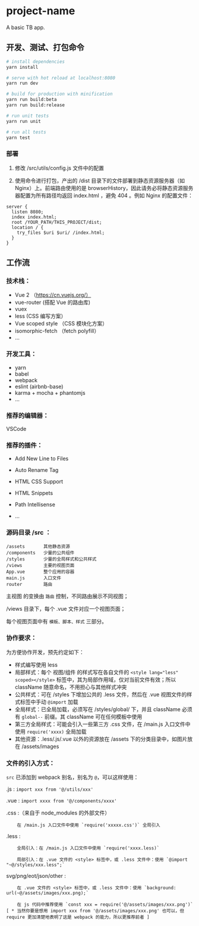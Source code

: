 # project-name

A basic TB app.

## 开发、测试、打包命令

``` bash
# install dependencies
yarn install

# serve with hot reload at localhost:8080
yarn run dev

# build for production with minification
yarn run build:beta
yarn run build:release

# run unit tests
yarn run unit

# run all tests
yarn test
```

### 部署

1. 修改 /src/utils/config.js 文件中的配置

2. 使用命令进行打包，产出的 /dist 目录下的文件部署到静态资源服务器（如 Nginx）上。前端路由使用的是 browserHistory，因此请务必将静态资源服务器配置为所有路径均返回 index.html ，避免 404 。例如 Nginx 的配置文件：

```
server {
  listen 8080;
  index index.html;
  root /YOUR_PATH/THIS_PROJECT/dist;
  location / {
    try_files $uri $uri/ /index.html;
  }
}
```

## 工作流

### 技术栈：

+ Vue 2 （https://cn.vuejs.org/）
+ vue-router (搭配 Vue 的路由库)
+ vuex
+ less (CSS 编写方案）
+ Vue scoped style （CSS 模块化方案）
+ isomorphic-fetch （fetch polyfill）
+ ...

### 开发工具：

+ yarn
+ babel
+ webpack
+ eslint (airbnb-base)
+ karma + mocha + phantomjs
+ ...

### 推荐的编辑器：

VSCode

### 推荐的插件：

+ Add New Line to Files

+ Auto Rename Tag

+ HTML CSS Support

+ HTML Snippets

+ Path Intellisense

+ ...

### 源码目录 /src ：

```
/assets       其他静态资源
/components   少量的公共组件
/styles       少量的全局样式和公共样式
/views        主要的视图页面
App.vue       整个应用的容器
main.js       入口文件
router        路由
```

主视图 的变换由 `路由` 控制，不同路由展示不同视图；

/views 目录下，每个 .vue 文件对应一个视图页面；

每个视图页面中有 `模板、脚本、样式` 三部分。

### 协作要求：

为方便协作开发，预先约定如下：

+ 样式编写使用 less
+ 局部样式：每个 视图/组件 的样式写在各自文件的 `<style lang="less" scoped></style>` 标签中，其为局部作用域，仅对当前文件有效；所以 className 随意命名，不用担心与其他样式冲突
+ 公共样式：可在 /styles 下增加公共的 .less 文件，然后在 .vue 视图文件的样式标签中手动 `@import` 加载
+ 全局样式：已全局加载，必须写在 /styles/global/ 下，并且 className 必须有 `global--` 前缀。其 className 可在任何模板中使用
+ 第三方全局样式：可能会引入一些第三方 .css 文件，在 /main.js 入口文件中使用 `require('xxxx)` 全局加载
+ 其他资源：.less/.js/.vue 以外的资源放在 /assets 下的分类目录中，如图片放在 /assets/images

### 文件的引入方式：

`src` 已添加到 webpack 别名，别名为 `@`，可以这样使用：

.js : `import xxx from '@/utils/xxx'`

.vue : `import xxxx from '@/components/xxxx'`

.css :（来自于 node_modules 的外部文件）

        在 /main.js 入口文件中使用 `require('xxxxx.css')` 全局引入

.less :

        全局引入：在 /main.js 入口文件中使用 `require('xxxx.less)`

        局部引入：在 .vue 文件的 <style> 标签中，或 .less 文件中：使用 `@import "~@/styles/xxx.less";`

svg/png/eot/json/other :

        在 .vue 文件的 <style> 标签中，或 .less 文件中：使用 `background: url(~@/assets/images/xxx.png);`
        
        在 js 代码中推荐使用 `const xxx = require('@/assets/images/xxx.png')` [ * 当然你要是想用 import xxx from '@/assets/images/xxx.png' 也可以，但 require 更加清楚地表明了这是 webpack 的能力，所以更推荐前者 ]
